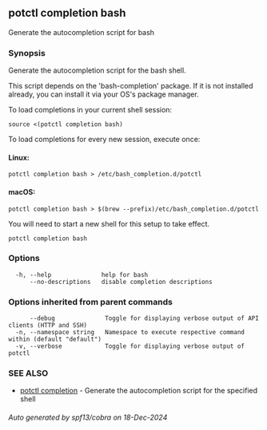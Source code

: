 ## potctl completion bash

Generate the autocompletion script for bash

### Synopsis

Generate the autocompletion script for the bash shell.

This script depends on the 'bash-completion' package.
If it is not installed already, you can install it via your OS's package manager.

To load completions in your current shell session:

	source <(potctl completion bash)

To load completions for every new session, execute once:

#### Linux:

	potctl completion bash > /etc/bash_completion.d/potctl

#### macOS:

	potctl completion bash > $(brew --prefix)/etc/bash_completion.d/potctl

You will need to start a new shell for this setup to take effect.


```
potctl completion bash
```

### Options

```
  -h, --help              help for bash
      --no-descriptions   disable completion descriptions
```

### Options inherited from parent commands

```
      --debug              Toggle for displaying verbose output of API clients (HTTP and SSH)
  -n, --namespace string   Namespace to execute respective command within (default "default")
  -v, --verbose            Toggle for displaying verbose output of potctl
```

### SEE ALSO

* [potctl completion](potctl_completion.md)	 - Generate the autocompletion script for the specified shell

###### Auto generated by spf13/cobra on 18-Dec-2024
